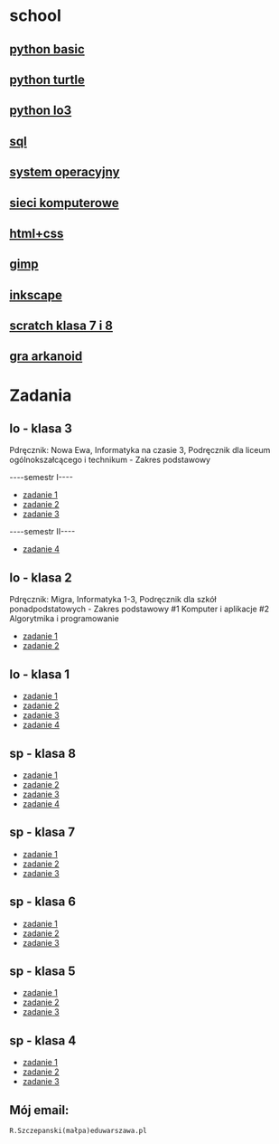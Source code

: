 # school

## [python basic](https://github.com/cmsrs/school/blob/main/python/basic/basic_b.py)

## [python turtle](https://github.com/cmsrs/school/tree/main/python/turtle)

## [python lo3](https://github.com/cmsrs/school/blob/main/python/lo/README.md)

## [sql](https://github.com/cmsrs/school/tree/main/sql)

## [system operacyjny](https://github.com/cmsrs/school/blob/main/os/README.md)

## [sieci komputerowe](https://github.com/cmsrs/school/blob/main/networking/README.md)

## [html+css](https://github.com/cmsrs/school/tree/main/html_and_css)

## [gimp](https://github.com/cmsrs/school/tree/main/gimp)

## [inkscape](https://github.com/cmsrs/school/tree/main/inkscape)

## [scratch klasa 7 i 8](https://github.com/cmsrs/school/blob/main/scratch/7a/README.md)

## [gra arkanoid](https://github.com/cmsrs/arkanoid/blob/main/arkanoid.html)

# Zadania

## lo - klasa 3

Pdręcznik: Nowa Ewa, Informatyka na czasie 3, Podręcznik dla liceum ogólnokszałcącego i technikum - Zakres podstawowy

----semestr I----
- [zadanie 1](https://github.com/cmsrs/school/blob/main/html_and_css/publishing_online/README.md)
- [zadanie 2](https://github.com/cmsrs/school/blob/main/inkscape/infographic/README.md)
- [zadanie 3](https://github.com/cmsrs/school/blob/main/python/lo/recursion/README.md)

----semestr II----
- [zadanie 4](https://github.com/cmsrs/school/blob/main/python/lo/README.md#zadania--kwadraty-z-alfabetu)

## lo - klasa 2

Pdręcznik: Migra, Informatyka 1-3, Podręcznik dla szkół ponadpodstatowych - Zakres podstawowy
 #1 Komputer i aplikacje
 #2 Algorytmika i programowanie

- [zadanie 1](https://github.com/cmsrs/school/blob/main/html_and_css/README.md)
- [zadanie 2](https://github.com/cmsrs/school/blob/main/python/turtle/README.md#zadania)

## lo - klasa 1

- [zadanie 1](https://github.com/cmsrs/school/blob/main/gimp/scaling_cropping/README.md)
- [zadanie 2](https://github.com/cmsrs/school/blob/main/gimp/README.md#zadanie-fotomonta%C5%BC-w-gimp)
- [zadanie 3](https://github.com/cmsrs/school/blob/main/inkscape/README.md#zadanie--tworzenie-logo-na-podstawie-inicja%C5%82%C3%B3w-klasy-i-p%C5%82ci)
- [zadanie 4](https://github.com/cmsrs/school/blob/main/inkscape/infographic/README.md)

## sp - klasa 8

- [zadanie 1](https://github.com/cmsrs/school/blob/main/scratch/7a/README.md#zadanie-B)
- [zadanie 2](https://github.com/cmsrs/school/blob/main/scratch/7a/README.md#zadanie-D)
- [zadanie 3](https://github.com/cmsrs/school/blob/main/scratch/7a/README.md#zadanie-E)
- [zadanie 4](https://github.com/cmsrs/school/blob/main/scratch/7a/README.md#zadanie-G)

## sp - klasa 7

- [zadanie 1](https://github.com/cmsrs/school/blob/main/scratch/7a/README.md#zadanie-B)
- [zadanie 2](https://github.com/cmsrs/school/blob/main/scratch/7a/README.md#zadanie-D)
- [zadanie 3](https://github.com/cmsrs/school/blob/main/scratch/7a/README.md#zadanie-E)

## sp - klasa 6

- [zadanie 1](https://github.com/cmsrs/school/blob/main/scratch/6a/README.md)
- [zadanie 2](https://github.com/cmsrs/school/blob/main/basic/6a/README.md)
- [zadanie 3](https://github.com/cmsrs/school/tree/main/scratch/6b#zadanie)

## sp - klasa 5

- [zadanie 1](https://github.com/cmsrs/school/blob/main/scratch/5a/README.md)
- [zadanie 2](https://github.com/cmsrs/school/blob/main/basic/5a/README.md)
- [zadanie 3](https://github.com/cmsrs/school/tree/main/scratch/5b#zadanie)

## sp - klasa 4

- [zadanie 1](https://github.com/cmsrs/school/blob/main/basic/4a/README.md)
- [zadanie 2](https://github.com/cmsrs/school/blob/main/basic/4b/README.md)
- [zadanie 3](https://github.com/cmsrs/school/tree/main/scratch/4a)


## Mój email:

```
R.Szczepanski(małpa)eduwarszawa.pl
```
